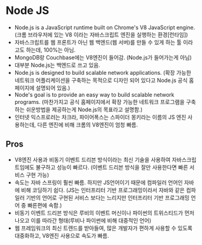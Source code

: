 # Node JS

- Node.js is a JavaScript runtime built on Chrome's V8 JavaScript engine.(크롬 브라우저에 있는 V8 이라는 자바스크립트 엔진을 실행하는 환경[런타임])
- 자바스크립트를 웹 프론트가 아닌 웹 백엔드(웹 서버)를 만들 수 있게 하는 툴 이라고도 하는데, 100%는 아님.
- MongoDB랑 Couchbase에는 V8엔진이 들어감. (Node.js가 들어가는게 아님)
- 대부분 Node.js는 백엔드로 쓰고 있음.
- Node.js is designed to build scalable network applications. (확장 가능한 네트워크 어플리케이션을 구축하는 목적으로 디자인 되어 있다고 Node.js 공식 홈페이지에 설명되어 있음.)
- Node's goal is to provide an easy way to build scalable network programs. (마찬가지고 공식 홈페이지에서 확장 가능한 네트워크 프로그램을 구축하는 쉬운방법을 제공하는게 Node.js의 목표라고 설명함.)
- 인터넷 익스프로러는 차크라, 파이어폭스는 스파이더 몽키라는 이름의 JS 엔진 사용하는데, 다른 엔진에 비해 크롬의 V8엔진이 엄청 빠름.

## Pros

- V8엔진 사용과 비동기 이벤트 드리븐 방식이라는 최신 기술을 사용하여 자바스크립트임에도 불구하고 성능이 빠르다. (이벤트 드리븐 방식을 잘만 사용한다면 빠른 서비스 구현 가능)
- 속도는 자바 스프링이 훨씬 빠름. 하지만 JS언어이기 때문에 컴파일러 언어인 자바에 비해 코딩하기 쉽다. (JS는 인터프리터 기반 프로그래밍이라서 자바와 같은 컴파일러 기반의 언어로 구현된 서비스 보다는 느리지만 인터프리터 기반 프로그래밍 언어 중 빠른편에 속함.)
- 비동기 이벤트 드리븐 방식은 루비의 이벤트 머신이나 파이썬의 트위스티드가 먼저 나오고 이를 따라간 형태(루비나 파이썬에 비해 대중적인 언어)
- 웹 프레임워크의 최신 트렌드를 받아들여, 많은 개발자가 편하게 사용할 수 있도록 대중화하고, V8엔진 사용으로 속도가 빠름.

